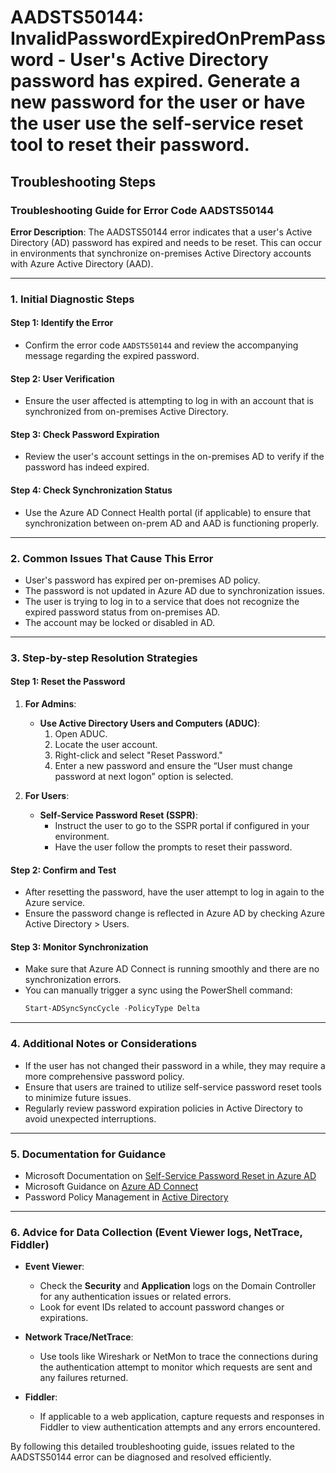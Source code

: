 # AADSTS50144: InvalidPasswordExpiredOnPremPassword - User's Active Directory password has expired. Generate a new password for the user or have the user use the self-service reset tool to reset their password.


## Troubleshooting Steps
### Troubleshooting Guide for Error Code AADSTS50144

**Error Description**: 
The AADSTS50144 error indicates that a user's Active Directory (AD) password has expired and needs to be reset. This can occur in environments that synchronize on-premises Active Directory accounts with Azure Active Directory (AAD).

---

### 1. Initial Diagnostic Steps

#### Step 1: Identify the Error
- Confirm the error code `AADSTS50144` and review the accompanying message regarding the expired password.
  
#### Step 2: User Verification
- Ensure the user affected is attempting to log in with an account that is synchronized from on-premises Active Directory.

#### Step 3: Check Password Expiration
- Review the user's account settings in the on-premises AD to verify if the password has indeed expired.

#### Step 4: Check Synchronization Status
- Use the Azure AD Connect Health portal (if applicable) to ensure that synchronization between on-prem AD and AAD is functioning properly.

---

### 2. Common Issues That Cause This Error

- User's password has expired per on-premises AD policy.
- The password is not updated in Azure AD due to synchronization issues.
- The user is trying to log in to a service that does not recognize the expired password status from on-premises AD.
- The account may be locked or disabled in AD.
  
---

### 3. Step-by-step Resolution Strategies

#### Step 1: Reset the Password
1. **For Admins**:
   - **Use Active Directory Users and Computers (ADUC)**:
     1. Open ADUC.
     2. Locate the user account.
     3. Right-click and select "Reset Password."
     4. Enter a new password and ensure the “User must change password at next logon” option is selected.

2. **For Users**:
   - **Self-Service Password Reset (SSPR)**:
     - Instruct the user to go to the SSPR portal if configured in your environment.
     - Have the user follow the prompts to reset their password.

#### Step 2: Confirm and Test
- After resetting the password, have the user attempt to log in again to the Azure service.
- Ensure the password change is reflected in Azure AD by checking Azure Active Directory > Users.

#### Step 3: Monitor Synchronization
- Make sure that Azure AD Connect is running smoothly and there are no synchronization errors.
- You can manually trigger a sync using the PowerShell command:
  ```powershell
  Start-ADSyncSyncCycle -PolicyType Delta
  ```

---

### 4. Additional Notes or Considerations

- If the user has not changed their password in a while, they may require a more comprehensive password policy.
- Ensure that users are trained to utilize self-service password reset tools to minimize future issues.
- Regularly review password expiration policies in Active Directory to avoid unexpected interruptions.

---

### 5. Documentation for Guidance

- Microsoft Documentation on [Self-Service Password Reset in Azure AD](https://docs.microsoft.com/en-us/azure/active-directory/authentication/howto-reset-password)
- Microsoft Guidance on [Azure AD Connect](https://docs.microsoft.com/en-us/azure/active-directory/hybrid/deploy/whatis)
- Password Policy Management in [Active Directory](https://docs.microsoft.com/en-us/windows-server/security/windows-security-baselines/password-policy)

---

### 6. Advice for Data Collection (Event Viewer logs, NetTrace, Fiddler)

- **Event Viewer**:
  - Check the **Security** and **Application** logs on the Domain Controller for any authentication issues or related errors.
  - Look for event IDs related to account password changes or expirations.

- **Network Trace/NetTrace**:
  - Use tools like Wireshark or NetMon to trace the connections during the authentication attempt to monitor which requests are sent and any failures returned.

- **Fiddler**:
  - If applicable to a web application, capture requests and responses in Fiddler to view authentication attempts and any errors encountered.
  
By following this detailed troubleshooting guide, issues related to the AADSTS50144 error can be diagnosed and resolved efficiently.
